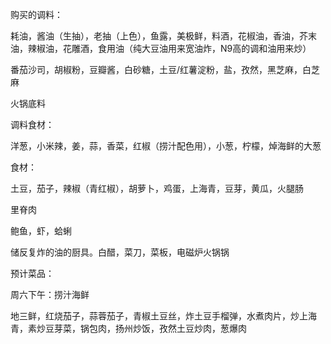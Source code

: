购买的调料：

耗油，酱油（生抽），老抽（上色），鱼露，美极鲜，料酒，花椒油，香油，芥末油，辣椒油，花雕酒，食用油（纯大豆油用来宽油炸，N9高的调和油用来炒）

番茄沙司，胡椒粉，豆瓣酱，白砂糖，土豆/红薯淀粉，盐，孜然，黑芝麻，白芝麻

火锅底料

调料食材：

洋葱，小米辣，姜，蒜，香菜，红椒（捞汁配色用），小葱，柠檬，焯海鲜的大葱

食材：

土豆，茄子，辣椒（青红椒），胡萝卜，鸡蛋，上海青，豆芽，黄瓜，火腿肠

里脊肉

鲍鱼，虾，蛤蜊



储反复炸的油的厨具。白醋，菜刀，菜板，电磁炉火锅锅



预计菜品：

周六下午：捞汁海鲜


地三鲜，红烧茄子，蒜蓉茄子，青椒土豆丝，炸土豆手榴弹，水煮肉片，炒上海青，素炒豆芽菜，锅包肉，扬州炒饭，孜然土豆炒肉，葱爆肉